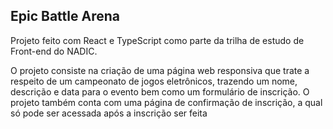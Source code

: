 ## Epic Battle Arena
Projeto feito com React e TypeScript como parte da trilha de estudo de Front-end do NADIC.

O projeto consiste na criação de uma página web responsiva que trate a respeito de um campeonato de jogos eletrônicos, trazendo um nome, descrição e data para o evento bem como um formulário de inscrição. O projeto também conta com uma página de confirmação de inscrição, a qual só pode ser acessada após a inscrição ser feita